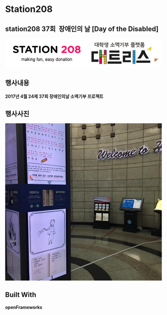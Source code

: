 Station208
==========
station208 37회  장애인의 날 [Day of the Disabled]
-------------------------------------------------
![Alt text](/station208.png?raw=true "Optional Title")

## 행사내용
#### 2017년 4월 24제 37회 장애인의날 소액기부 프로젝트

## 행사사진
![Alt text](/release.jpg?raw=true "Optional Title")

## Built With
#### openFrameworks

